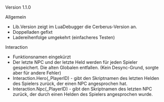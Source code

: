 Version 1.1.0

Allgemein
- Lib.Version zeigt im LuaDebugger die Cerberus-Version an.
- Doppelladen gefixt
- Ladereihenfolge umgekehrt (einfacheres Testen)

Interaction
- Funktionsnamen eingekürzt
- Der letzte NPC und der letzte Held werden für jeden Spieler gespeichert. Die
  alten Globalen entfallen.
  (Kein Desync-Grund, sorgte aber für andere Fehler)
- Interaction.Hero(_PlayerID) - gibt den Skriptnamen des letzten Helden des
  Spielers zurück, der einen NPC angesprochen hat.
- Interaction.Npc(_PlayerID) - gibt den Skriptnamen des letzten NPC zurück,
  der durch einen Helden des Spielers angesprochen wurde.

